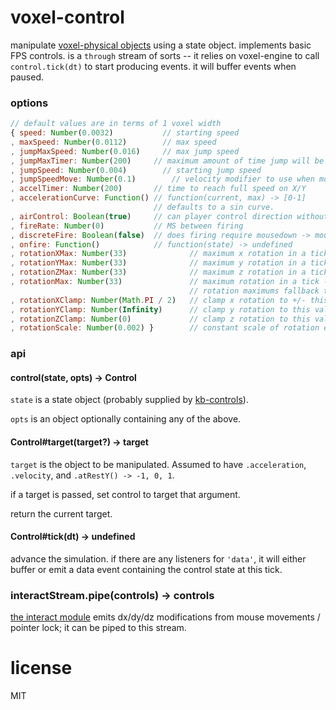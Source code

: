 # voxel-control

manipulate [voxel-physical objects](https://github.com/chrisdickinson/voxel-physical) using
a state object. implements basic FPS controls. is a `through` stream of sorts -- it relies
on voxel-engine to call `control.tick(dt)` to start producing events. it will buffer events
when paused.

### options

```javascript
// default values are in terms of 1 voxel width
{ speed: Number(0.0032)           // starting speed
, maxSpeed: Number(0.0112)        // max speed
, jumpMaxSpeed: Number(0.016)     // max jump speed
, jumpMaxTimer: Number(200)     // maximum amount of time jump will be applied in MS
, jumpSpeed: Number(0.004)        // starting jump speed
, jumpSpeedMove: Number(0.1)        // velocity modifier to use when moving laterally while in the middle of a jump
, accelTimer: Number(200)       // time to reach full speed on X/Y
, accelerationCurve: Function() // function(current, max) -> [0-1]
                                // defaults to a sin curve.
, airControl: Boolean(true)     // can player control direction without being on the ground?
, fireRate: Number(0)           // MS between firing
, discreteFire: Boolean(false)  // does firing require mousedown -> mouseup, or can it be held?
, onfire: Function()            // function(state) -> undefined
, rotationXMax: Number(33)              // maximum x rotation in a tick
, rotationYMax: Number(33)              // maximum y rotation in a tick
, rotationZMax: Number(33)              // maximum z rotation in a tick
, rotationMax: Number(33)               // maximum rotation in a tick -- other 
                                        // rotation maximums fallback to this value
, rotationXClamp: Number(Math.PI / 2)   // clamp x rotation to +/- this value
, rotationYClamp: Number(Infinity)      // clamp y rotation to this value
, rotationZClamp: Number(0)             // clamp z rotation to this value
, rotationScale: Number(0.002) }        // constant scale of rotation events, applied during tick
```

### api

#### control(state, opts) -> Control

`state` is a state object (probably supplied by [kb-controls](https://github.com/chrisdickinson/kb-controls.git)).

`opts` is an object optionally containing any of the above. 

#### Control#target(target?) -> target

`target` is the object to be manipulated. Assumed to have `.acceleration`, `.velocity`, and `.atRestY() -> -1, 0, 1`.

if a target is passed, set control to target that argument.

return the current target.

#### Control#tick(dt) -> undefined

advance the simulation. if there are any listeners for `'data'`, it will either buffer or emit a data event containing the control state at this tick.

### interactStream.pipe(controls) -> controls

[the interact module](https://github.com/chrisdickinson/interact) emits dx/dy/dz modifications from mouse movements / pointer lock; it can be piped to this stream.

# license

MIT

